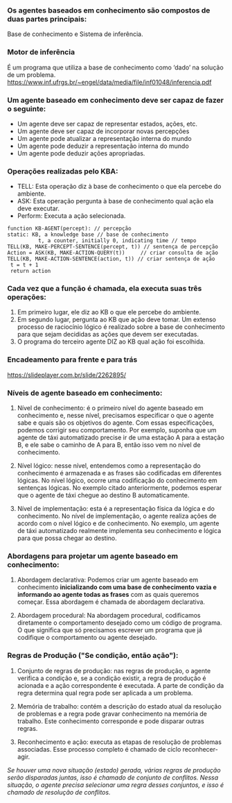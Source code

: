 ### Os agentes baseados em conhecimento são compostos de duas partes principais:
Base de conhecimento e Sistema de inferência.


### Motor de inferência
É um programa que utiliza a base de conhecimento como ‘dado’ na solução de um problema.
<https://www.inf.ufrgs.br/~engel/data/media/file/inf01048/inferencia.pdf>

### Um agente baseado em conhecimento deve ser capaz de fazer o seguinte:

- Um agente deve ser capaz de representar estados, ações, etc.
- Um agente deve ser capaz de incorporar novas percepções
- Um agente pode atualizar a representação interna do mundo
- Um agente pode deduzir a representação interna do mundo
- Um agente pode deduzir ações apropriadas.

### Operações realizadas pelo KBA:

- TELL: Esta operação diz à base de conhecimento o que ela percebe do ambiente.
- ASK: Esta operação pergunta à base de conhecimento qual ação ela deve executar.
- Perform: Executa a ação selecionada.

```
function KB-AGENT(percept): // percepção
static: KB, a knowledge base // base de conhecimento
          t, a counter, initially 0, indicating time // tempo
TELL(KB, MAKE-PERCEPT-SENTENCE(percept, t)) // sentença de percepção
Action = ASK(KB, MAKE-ACTION-QUERY(t))     // criar consulta de ação
TELL(KB, MAKE-ACTION-SENTENCE(action, t)) // criar sentença de ação
 t = t + 1  
 return action   
```

### Cada vez que a função é chamada, ela executa suas três operações:

1) Em primeiro lugar, ele diz ao KB o que ele percebe do ambiente.
2) Em segundo lugar, pergunta ao KB que ação deve tomar. Um extenso processo de raciocínio lógico é realizado sobre a base de conhecimento para que sejam decididas as ações que devem ser executadas.
3) O programa do terceiro agente DIZ ao KB qual ação foi escolhida.

### Encadeamento para frente e para trás
<https://slideplayer.com.br/slide/2262895/>

### Níveis de agente baseado em conhecimento:

1) Nível de conhecimento: é o primeiro nível do agente baseado em conhecimento e, nesse nível, precisamos especificar o que o agente sabe e quais são os objetivos do agente. Com essas especificações, podemos corrigir seu comportamento. Por exemplo, suponha que um agente de táxi automatizado precise ir de uma estação A para a estação B, e ele sabe o caminho de A para B, então isso vem no nível de conhecimento.

2) Nível lógico: nesse nível, entendemos como a representação do conhecimento é armazenada e as frases são codificadas em diferentes lógicas. No nível lógico, ocorre uma codificação do conhecimento em sentenças lógicas. No exemplo citado anteriormente, podemos esperar que o agente de táxi chegue ao destino B automaticamente.

3) Nível de implementação: esta é a representação física da lógica e do conhecimento. No nível de implementação, o agente realiza ações de acordo com o nível lógico e de conhecimento. No exemplo, um agente de táxi automatizado realmente implementa seu conhecimento e lógica para que possa chegar ao destino.

### Abordagens para projetar um agente baseado em conhecimento:

1. Abordagem declarativa: Podemos criar um agente baseado em conhecimento **inicializando com uma base de conhecimento vazia e informando ao agente todas as frases** com as quais queremos começar. Essa abordagem é chamada de abordagem declarativa.

2. Abordagem procedural: Na abordagem procedural, codificamos diretamente o comportamento desejado como um código de programa. O que significa que só precisamos escrever um programa que já codifique o comportamento ou agente desejado.

### Regras de Produção ("Se condição, então ação"):

1. Conjunto de regras de produção: nas regras de produção, o agente verifica a condição e, se a condição existir, a regra de produção é acionada e a ação correspondente é executada. A parte de condição da regra determina qual regra pode ser aplicada a um problema.

2. Memória de trabalho: contém a descrição do estado atual da resolução de problemas e a regra pode gravar conhecimento na memória de trabalho. Este conhecimento corresponde e pode disparar outras regras.

3. Reconhecimento e ação: executa as etapas de resolução de problemas associadas. Esse processo completo é chamado de ciclo reconhecer-agir.

*Se houver uma nova situação (estado) gerada, várias regras de produção serão disparadas juntas, isso é chamado de conjunto de conflitos. Nessa situação, o agente precisa selecionar uma regra desses conjuntos, e isso é chamado de resolução de conflitos.*
